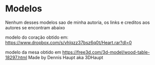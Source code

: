 # Modelos
Nenhum desses modelos sao de minha autoria, os links e creditos aos autores se encontram abaixo

modelo do coração obtido em:
https://www.dropbox.com/s/vhlqzz37bsz6q0t/Heart.rar?dl=0

modelo da mesa obtido em
https://free3d.com/3d-model/wood-table-18297.html
Made by Dennis Haupt aka 3DHaupt
